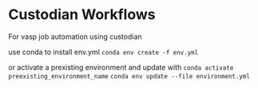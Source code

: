 # Custodian Workflows
For vasp job automation using custodian

use conda to install env.yml
`conda env create -f env.yml`

or activate a prexisting environment and update with
`conda activate preexisting_environment_name`
`conda env update --file environment.yml`
